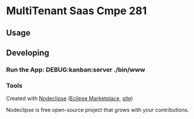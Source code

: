 

# MultiTenant Saas Cmpe 281



## Usage



## Developing

### Run the App: DEBUG:kanban:server ./bin/www

### Tools

Created with [Nodeclipse](https://github.com/Nodeclipse/nodeclipse-1)
 ([Eclipse Marketplace](http://marketplace.eclipse.org/content/nodeclipse), [site](http://www.nodeclipse.org))   

Nodeclipse is free open-source project that grows with your contributions.
